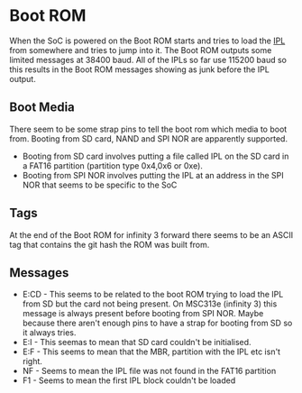 # Boot ROM

When the SoC is powered on the Boot ROM starts and tries to load the [IPL](ipl.html) from somewhere and tries to jump into it.
The Boot ROM outputs some limited messages at 38400 baud. All of the IPLs so far use 115200 baud so this results in the Boot ROM messages showing as junk before the IPL output.

## Boot Media

There seem to be some strap pins to tell the boot rom which media to boot from. Booting from SD card, NAND and SPI NOR are apparently supported.

- Booting from SD card involves putting a file called IPL on the SD card in a FAT16 partition (partition type 0x4,0x6 or 0xe).
- Booting from SPI NOR involves putting the IPL at an address in the SPI NOR that seems to be specific to the SoC

## Tags

At the end of the Boot ROM for infinity 3 forward there seems to be an ASCII tag that contains the git hash the ROM was built from.

## Messages

 - E:CD - This seems to be related to the boot ROM trying to load the IPL from SD but the card not being present. On MSC313e (infinity 3) this message is always present before booting from SPI NOR. Maybe because there aren't enough pins to have a strap for booting from SD so it always tries.
 - E:I - This seemas to mean that SD card couldn't be initialised.
 - E:F - This seems to mean that the MBR, partition with the IPL etc isn't right.
 - NF - Seems to mean the IPL file was not found in the FAT16 partition
 - F1 - Seems to mean the first IPL block couldn't be loaded
